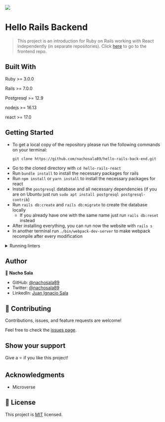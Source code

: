 ![](https://img.shields.io/badge/Microverse-blueviolet)

# Hello Rails Backend

> This project is an introduction for Ruby on Rails working with React independently (in separate repositories). Click [here](https://github.com/nachosala89/hello-react-front-end) to go to the frontend repo.

## Built With

Ruby >= 3.0.0

Rails >= 7.0.0

Postgresql >= 12.9

nodejs >= 16.13

react >= 17.0

## Getting Started

- To get a local copy of the repository please run the following commands on your terminal:
   ```
   git clone https://github.com/nachosala89/hello-rails-back-end.git
   ```
- Go to the cloned directory with `cd hello-rails-react`
- Run `bundle install` to install the necessary packages for rails
- Run `npm install` or `yarn install` to install the necessary packages for react
- Install the `postgresql` database and all necessary dependencies (if you are on Ubuntu just run `sudo apt install postgresql postgresql-contrib`)
- Run `rails db:create` and `rails db:migrate` to create the database locally
  - If you already have one with the same name just run `rails db:reset` instead
- After installing everything, you can run now the website with `rails s`
- In another terminal run `./bin/webpack-dev-server` to make webpack recompile after every modification

<details>
  <summary>Running linters</summary>
  - Rubocop (Ruby code linter), run: `rubocop`
</details>

## Author

👤 **Nacho Sala**

- GitHub: [@nachosala89](https://github.com/nachosala89)
- Twitter: [@nachosala89](https://twitter.com/nachosala89)
- LinkedIn: [Juan Ignacio Sala](https://www.linkedin.com/in/nacho-sala)

## 🤝 Contributing

Contributions, issues, and feature requests are welcome!

Feel free to check the [issues page](../../issues/).

## Show your support

Give a ⭐️ if you like this project!

## Acknowledgments

- Microverse

## 📝 License

This project is [MIT](./LICENSE) licensed.
